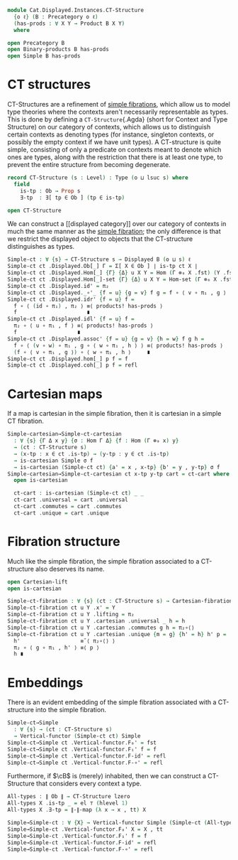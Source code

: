 <!--
```agda
open import Cat.Displayed.Cartesian.Discrete
open import Cat.Diagram.Product.Solver
open import Cat.Displayed.Cartesian
open import Cat.Displayed.Adjoint
open import Cat.Displayed.Functor
open import Cat.Diagram.Product
open import Cat.Displayed.Base
open import Cat.Prelude

import Cat.Displayed.Instances.Simple as Simple
import Cat.Reasoning
```
-->

```agda
module Cat.Displayed.Instances.CT-Structure
  {o ℓ} (B : Precategory o ℓ)
  (has-prods : ∀ X Y → Product B X Y)
  where

open Precategory B
open Binary-products B has-prods
open Simple B has-prods
```

# CT structures

CT-Structures are a refinement of [simple fibrations], which allow us
to model type theories where the contexts aren't necessarily
representable as types. This is done by defining a `CT-Structure`{.Agda}
(short for Context and Type Structure) on our category of contexts,
which allows us to distinguish certain contexts as denoting types
(for instance, singleton contexts, or possibly the empty context if we
have unit types). A CT-structure is quite simple, consisting of only
a predicate on contexts meant to denote which ones are types, along
with the restriction that there is at least one type, to prevent
the entire structure from becoming degenerate.

[simple fibrations]: Cat.Displayed.Instances.Simple.html
[simple fibration]: Cat.Displayed.Instances.Simple.html

```agda
record CT-Structure (s : Level) : Type (o ⊔ lsuc s) where
  field
    is-tp : Ob → Prop s
    ∃-tp  : ∃[ tp ∈ Ob ] (tp ∈ is-tp)

open CT-Structure
```

We can construct a [[displayed category]] over our category of contexts in
much the same manner as the [simple fibration]; the only difference
is that we restrict the displayed object to objects that the
CT-structure distinguishes as types.


```agda
Simple-ct : ∀ {s} → CT-Structure s → Displayed B (o ⊔ s) ℓ
Simple-ct ct .Displayed.Ob[_] Γ = Σ[ X ∈ Ob ] ∣ is-tp ct X ∣
Simple-ct ct .Displayed.Hom[_] {Γ} {Δ} u X Y = Hom (Γ ⊗₀ X .fst) (Y .fst)
Simple-ct ct .Displayed.Hom[_]-set {Γ} {Δ} u X Y = Hom-set (Γ ⊗₀ X .fst) (Y .fst)
Simple-ct ct .Displayed.id' = π₂
Simple-ct ct .Displayed._∘'_ {f = u} {g = v} f g = f ∘ ⟨ v ∘ π₁ , g ⟩
Simple-ct ct .Displayed.idr' {f = u} f =
  f ∘ ⟨ (id ∘ π₁) , π₂ ⟩ ≡⟨ products! has-prods ⟩
  f                      ∎
Simple-ct ct .Displayed.idl' {f = u} f =
  π₂ ∘ ⟨ u ∘ π₁ , f ⟩ ≡⟨ products! has-prods ⟩
  f                   ∎
Simple-ct ct .Displayed.assoc' {f = u} {g = v} {h = w} f g h =
  f ∘ ⟨ (v ∘ w) ∘ π₁ , g ∘ ⟨ w ∘ π₁ , h ⟩ ⟩ ≡⟨ products! has-prods ⟩
  (f ∘ ⟨ v ∘ π₁ , g ⟩) ∘ ⟨ w ∘ π₁ , h ⟩     ∎
Simple-ct ct .Displayed.hom[_] p f = f
Simple-ct ct .Displayed.coh[_] p f = refl
```

# Cartesian maps

If a map is cartesian in the simple fibration, then it is cartesian
in a simple CT fibration.

```agda
Simple-cartesian→Simple-ct-cartesian
  : ∀ {s} {Γ Δ x y} {σ : Hom Γ Δ} {f : Hom (Γ ⊗₀ x) y}
  → (ct : CT-Structure s)
  → (x-tp : x ∈ ct .is-tp) → (y-tp : y ∈ ct .is-tp)
  → is-cartesian Simple σ f
  → is-cartesian (Simple-ct ct) {a' = x , x-tp} {b' = y , y-tp} σ f
Simple-cartesian→Simple-ct-cartesian ct x-tp y-tp cart = ct-cart where
  open is-cartesian

  ct-cart : is-cartesian (Simple-ct ct) _ _
  ct-cart .universal = cart .universal
  ct-cart .commutes = cart .commutes
  ct-cart .unique = cart .unique
```


# Fibration structure

Much like the simple fibration, the simple fibration associated to a
CT-structure also deserves its name.

```agda
open Cartesian-lift
open is-cartesian

Simple-ct-fibration : ∀ {s} (ct : CT-Structure s) → Cartesian-fibration (Simple-ct ct)
Simple-ct-fibration ct u Y .x' = Y
Simple-ct-fibration ct u Y .lifting = π₂
Simple-ct-fibration ct u Y .cartesian .universal _ h = h
Simple-ct-fibration ct u Y .cartesian .commutes g h = π₂∘⟨⟩
Simple-ct-fibration ct u Y .cartesian .unique {m = g} {h' = h} h' p =
  h'                   ≡˘⟨ π₂∘⟨⟩ ⟩
  π₂ ∘ ⟨ g ∘ π₁ , h' ⟩ ≡⟨ p ⟩
  h ∎
```

# Embeddings

There is an evident embedding of the simple fibration associated with a
CT-structure into the simple fibration.

```agda
Simple-ct→Simple
  : ∀ {s} → (ct : CT-Structure s)
  → Vertical-functor (Simple-ct ct) Simple
Simple-ct→Simple ct .Vertical-functor.F₀' = fst
Simple-ct→Simple ct .Vertical-functor.F₁' f = f
Simple-ct→Simple ct .Vertical-functor.F-id' = refl
Simple-ct→Simple ct .Vertical-functor.F-∘' = refl
```

Furthermore, if $\cB$ is (merely) inhabited, then we can construct a
CT-Structure that considers every context a type.

```agda
All-types : ∥ Ob ∥ → CT-Structure lzero
All-types X .is-tp _ = el ⊤ (hlevel 1)
All-types X .∃-tp = ∥-∥-map (λ x → x , tt) X

Simple→Simple-ct : ∀ {X} → Vertical-functor Simple (Simple-ct (All-types X))
Simple→Simple-ct .Vertical-functor.F₀' X = X , tt
Simple→Simple-ct .Vertical-functor.F₁' f = f
Simple→Simple-ct .Vertical-functor.F-id' = refl
Simple→Simple-ct .Vertical-functor.F-∘' = refl
```
